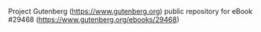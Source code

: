 Project Gutenberg (https://www.gutenberg.org) public repository for eBook #29468 (https://www.gutenberg.org/ebooks/29468)
